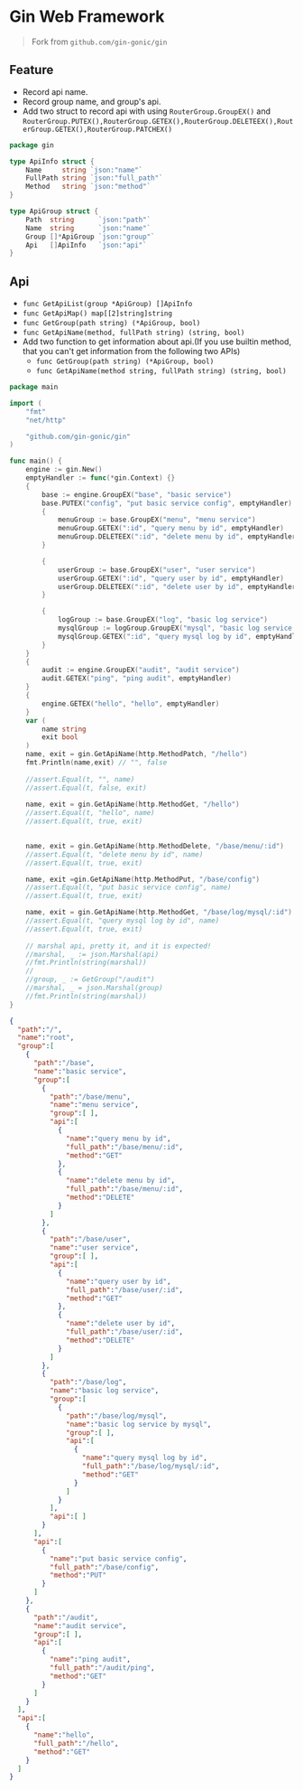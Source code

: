# Gin Web Framework
> Fork from `github.com/gin-gonic/gin`

## Feature
- Record api name.
- Record group name, and group's api.
- Add two struct to record api with using `RouterGroup.GroupEX()` and `RouterGroup.PUTEX(),RouterGroup.GETEX(),RouterGroup.DELETEEX(),RouterGroup.GETEX(),RouterGroup.PATCHEX()`
```go
package gin

type ApiInfo struct {
	Name     string `json:"name"`
	FullPath string `json:"full_path"`
	Method   string `json:"method"`
}

type ApiGroup struct {
	Path  string      `json:"path"`
	Name  string      `json:"name"`
	Group []*ApiGroup `json:"group"`
	Api   []ApiInfo   `json:"api"`
}
```
## Api
- `func GetApiList(group *ApiGroup) []ApiInfo`
- `func GetApiMap() map[[2]string]string`
- `func GetGroup(path string) (*ApiGroup, bool)`
- `func GetApiName(method, fullPath string) (string, bool)`
- Add two function to get information about api.(If you use builtin method, that you can't get information from the following two APIs)
  - `func GetGroup(path string) (*ApiGroup, bool)`
  - `func GetApiName(method string, fullPath string) (string, bool)`
```go
package main

import (
	"fmt"
	"net/http"

	"github.com/gin-gonic/gin"
)

func main() {
	engine := gin.New()
	emptyHandler := func(*gin.Context) {}
	{
		base := engine.GroupEX("base", "basic service")
		base.PUTEX("config", "put basic service config", emptyHandler)
		{
			menuGroup := base.GroupEX("menu", "menu service")
			menuGroup.GETEX(":id", "query menu by id", emptyHandler)
			menuGroup.DELETEEX(":id", "delete menu by id", emptyHandler)
		}

		{
			userGroup := base.GroupEX("user", "user service")
			userGroup.GETEX(":id", "query user by id", emptyHandler)
			userGroup.DELETEEX(":id", "delete user by id", emptyHandler)
		}

		{
			logGroup := base.GroupEX("log", "basic log service")
			mysqlGroup := logGroup.GroupEX("mysql", "basic log service by mysql")
			mysqlGroup.GETEX(":id", "query mysql log by id", emptyHandler)
		}
	}
	{
		audit := engine.GroupEX("audit", "audit service")
		audit.GETEX("ping", "ping audit", emptyHandler)
	}
	{
		engine.GETEX("hello", "hello", emptyHandler)
	}
	var (
		name string
		exit bool
    )
	name, exit = gin.GetApiName(http.MethodPatch, "/hello")
	fmt.Println(name,exit) // "", false
	
	//assert.Equal(t, "", name)
	//assert.Equal(t, false, exit)
	
	name, exit = gin.GetApiName(http.MethodGet, "/hello")
	//assert.Equal(t, "hello", name)
	//assert.Equal(t, true, exit)
	

	name, exit = gin.GetApiName(http.MethodDelete, "/base/menu/:id")
	//assert.Equal(t, "delete menu by id", name)
	//assert.Equal(t, true, exit)

	name, exit =gin.GetApiName(http.MethodPut, "/base/config")
	//assert.Equal(t, "put basic service config", name)
	//assert.Equal(t, true, exit)

	name, exit = gin.GetApiName(http.MethodGet, "/base/log/mysql/:id")
	//assert.Equal(t, "query mysql log by id", name)
	//assert.Equal(t, true, exit)
	
	// marshal api, pretty it, and it is expected!
	//marshal, _ := json.Marshal(api)
	//fmt.Println(string(marshal))
	//
	//group, _ := GetGroup("/audit")
	//marshal, _ = json.Marshal(group)
	//fmt.Println(string(marshal))
}
```
```json
{
  "path":"/",
  "name":"root",
  "group":[
    {
      "path":"/base",
      "name":"basic service",
      "group":[
        {
          "path":"/base/menu",
          "name":"menu service",
          "group":[ ],
          "api":[
            {
              "name":"query menu by id",
              "full_path":"/base/menu/:id",
              "method":"GET"
            },
            {
              "name":"delete menu by id",
              "full_path":"/base/menu/:id",
              "method":"DELETE"
            }
          ]
        },
        {
          "path":"/base/user",
          "name":"user service",
          "group":[ ],
          "api":[
            {
              "name":"query user by id",
              "full_path":"/base/user/:id",
              "method":"GET"
            },
            {
              "name":"delete user by id",
              "full_path":"/base/user/:id",
              "method":"DELETE"
            }
          ]
        },
        {
          "path":"/base/log",
          "name":"basic log service",
          "group":[
            {
              "path":"/base/log/mysql",
              "name":"basic log service by mysql",
              "group":[ ],
              "api":[
                {
                  "name":"query mysql log by id",
                  "full_path":"/base/log/mysql/:id",
                  "method":"GET"
                }
              ]
            }
          ],
          "api":[ ]
        }
      ],
      "api":[
        {
          "name":"put basic service config",
          "full_path":"/base/config",
          "method":"PUT"
        }
      ]
    },
    {
      "path":"/audit",
      "name":"audit service",
      "group":[ ],
      "api":[
        {
          "name":"ping audit",
          "full_path":"/audit/ping",
          "method":"GET"
        }
      ]
    }
  ],
  "api":[
    {
      "name":"hello",
      "full_path":"/hello",
      "method":"GET"
    }
  ]
}
```